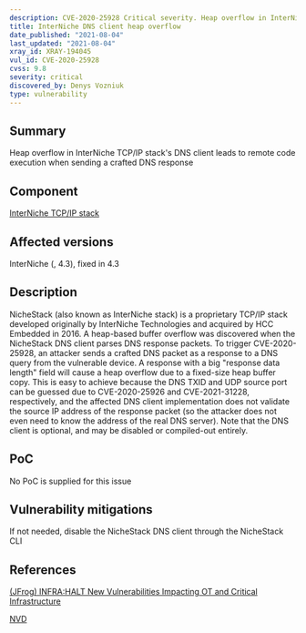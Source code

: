 ```yaml
---
description: CVE-2020-25928 Critical severity. Heap overflow in InterNiche TCP/IP stack's DNS client leads to remote code execution when sending a crafted DNS response
title: InterNiche DNS client heap overflow
date_published: "2021-08-04"
last_updated: "2021-08-04"
xray_id: XRAY-194045
vul_id: CVE-2020-25928
cvss: 9.8
severity: critical
discovered_by: Denys Vozniuk
type: vulnerability
---
```

## Summary
Heap overflow in InterNiche TCP/IP stack's DNS client leads to remote code execution when sending a crafted DNS response

## Component

[InterNiche TCP/IP stack](https://www.hcc-embedded.com/products/networking/tcpip-applications)

## Affected versions

InterNiche (, 4.3), fixed in 4.3

## Description

NicheStack (also known as InterNiche stack) is a proprietary TCP/IP stack developed originally by InterNiche Technologies and acquired by HCC Embedded in 2016. A heap-based buffer overflow was discovered when the NicheStack DNS client parses DNS response packets. To trigger CVE-2020-25928, an attacker sends a crafted DNS packet as a response to a DNS query from the vulnerable device. A response with a big "response data length" field will cause a heap overflow due to a fixed-size heap buffer copy. This is easy to achieve because the DNS TXID and UDP source port can be guessed due to CVE-2020-25926 and CVE-2021-31228, respectively, and the affected DNS client implementation does not validate the source IP address of the response packet (so the attacker does not even need to know the address of the real DNS server). Note that the DNS client is optional, and may be disabled or compiled-out entirely.

## PoC

No PoC is supplied for this issue

## Vulnerability mitigations

If not needed, disable the NicheStack DNS client through the NicheStack CLI

## References

[(JFrog) INFRA:HALT New Vulnerabilities Impacting OT and Critical Infrastructure](https://jfrog.com/blog/infrahalt-14-new-security-vulnerabilities-found-in-nichestack/)

[NVD](https://nvd.nist.gov/vuln/detail/CVE-2020-25928)